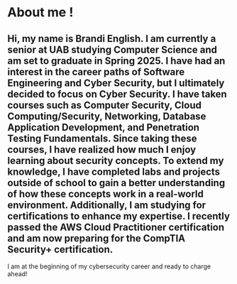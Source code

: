 # About me !

## Hi, my name is Brandi English. I am currently a senior at UAB studying Computer Science and am set to graduate in Spring 2025. I have had an interest in the career paths of Software Engineering and Cyber Security, but I ultimately decided to focus on Cyber Security. I have taken courses such as Computer Security, Cloud Computing/Security, Networking, Database Application Development, and Penetration Testing Fundamentals. Since taking these courses, I have realized how much I enjoy learning about security concepts. To extend my knowledge, I have completed labs and projects outside of school to gain a better understanding of how these concepts work in a real-world environment. Additionally, I am studying for certifications to enhance my expertise. I recently passed the AWS Cloud Practitioner certification and am now preparing for the CompTIA Security+ certification.

I am at the beginning of my cybersecurity career and ready to charge ahead!



